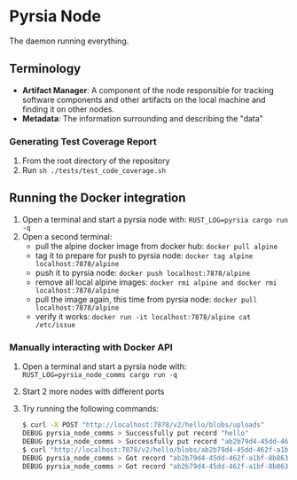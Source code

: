 # Pyrsia Node

The daemon running everything.

## Terminology

- **Artifact Manager**: A component of the node responsible for tracking software components and other artifacts on the local machine and finding it on other nodes.
- **Metadata**: The information surrounding and describing the "data"

### Generating Test Coverage Report

1. From the root directory of the repository
2. Run `sh ./tests/test_code_coverage.sh`

## Running the Docker integration

1. Open a terminal and start a pyrsia node with: `RUST_LOG=pyrsia cargo run -q`
2. Open a second terminal:
   - pull the alpine docker image from docker hub: `docker pull alpine`
   - tag it to prepare for push to pyrsia node: `docker tag alpine localhost:7878/alpine`
   - push it to pyrsia node: `docker push localhost:7878/alpine`
   - remove all local alpine images: `docker rmi alpine and docker rmi localhost:7878/alpine`
   - pull the image again, this time from pyrsia node: `docker pull localhost:7878/alpine`
   - verify it works: `docker run -it localhost:7878/alpine cat /etc/issue`

### Manually interacting with Docker API

1. Open a terminal and start a pyrsia node with: `RUST_LOG=pyrsia_node_comms cargo run -q`
2. Start 2 more nodes with different ports
3. Try running the following commands:

   ```sh
   $ curl -X POST "http://localhost:7878/v2/hello/blobs/uploads"
   DEBUG pyrsia_node_comms > Successfully put record "hello"
   DEBUG pyrsia_node_comms > Successfully put record "ab2b79d4-45dd-462f-a1bf-8b863944156e"
   $ curl "http://localhost:7878/v2/hello/blobs/ab2b79d4-45dd-462f-a1bf-8b863944156e"
   DEBUG pyrsia_node_comms > Got record "ab2b79d4-45dd-462f-a1bf-8b863944156e" ""
   DEBUG pyrsia_node_comms > Got record "ab2b79d4-45dd-462f-a1bf-8b863944156e" ""
   ```
